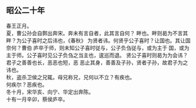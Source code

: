 ## 昭公二十年

春王正月。  
夏，曹公孙会自鄸出奔宋。奔未有言自者，此其言自何？
畔也。畔则曷为不言其畔？为公子喜时之后讳也，《春秋》
为贤者讳。何贤乎公子喜时？让国也。其让国奈何？曹伯
庐卒于师，则未知公子喜时従与，公子负刍従与，或为主于
国，或为主于师。公子喜时见公子负刍之当主也，逡巡而退。
贤公子喜时则曷为为会讳？君子之善善也长，恶恶也短，恶
恶止其身，善善及子孙，贤者子孙，故君子为之讳也。  
秋，盗杀卫侯之兄辄。母兄称兄，兄何以不立？有疾也。  
何疾尔？恶疾也。  
冬十月，宋华亥、向宁、华定出奔陈。  
十有一月辛卯，蔡侯庐卒。  

